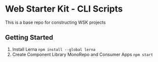 # Web Starter Kit - CLI Scripts
This is a base repo for constructing WSK projects

## Getting Started
1. Install Lerna `npm install --global lerna`
2. Create Component Library MonoRepo and Consumer Apps `npm start`
